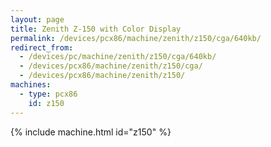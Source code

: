 ```yaml
---
layout: page
title: Zenith Z-150 with Color Display
permalink: /devices/pcx86/machine/zenith/z150/cga/640kb/
redirect_from:
  - /devices/pc/machine/zenith/z150/cga/640kb/
  - /devices/pcx86/machine/zenith/z150/cga/
  - /devices/pcx86/machine/zenith/z150/
machines:
  - type: pcx86
    id: z150
---
```


{% include machine.html id="z150" %}
